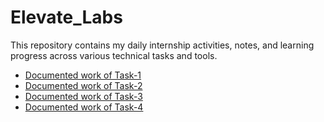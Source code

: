 # Elevate_Labs
This repository contains my daily internship activities, notes, and learning progress across various technical tasks and tools. 
- [Documented work of Task-1](https://www.canva.com/design/DAGrJrZbyMw/gMbx278_ng7uHhMdqr5ESg/edit?utm_content=DAGrJrZbyMw&utm_campaign=designshare&utm_medium=link2&utm_source=sharebutton)
- [Documented work of Task-2](https://www.canva.com/design/DAGrP67usXA/AIQWYouc9F3K8HzSqf-usw/edit?utm_content=DAGrP67usXA&utm_campaign=designshare&utm_medium=link2&utm_source=sharebutton)
- [Documented work of Task-3](https://www.canva.com/design/DAGrc77QCrI/zWXnPI7bbJNbTE25Gcls9g/edit?utm_content=DAGrc77QCrI&utm_campaign=designshare&utm_medium=link2&utm_source=sharebutton)
- [Documented work of Task-4](https://www.canva.com/design/DAGrhuPqB9k/4M5iqbuaqQN0Dzq5HtV6Jg/edit?utm_content=DAGrhuPqB9k&utm_campaign=designshare&utm_medium=link2&utm_source=sharebutton)
